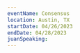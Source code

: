 ```yaml
---
eventName: Consensus
location: Austin, TX
startDate: 04/26/2023
endDate: 04/28/2023
juanSpeaking: 
---
```

